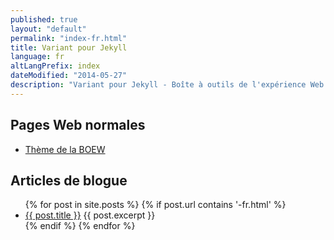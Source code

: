```yaml
---
published: true
layout: "default"
permalink: "index-fr.html"
title: Variant pour Jekyll
language: fr
altLangPrefix: index
dateModified: "2014-05-27"
description: "Variant pour Jekyll - Boîte à outils de l'expérience Web (BOEW)"
---
```


## Pages Web normales

* [Thème de la BOEW](index-fr.html)

## Articles de blogue

<ul>
{% for post in site.posts %}
{% if post.url contains '-fr.html' %}
    <li>
		<a href="{{ post.url | remove_first:'/' }}">{{ post.title }}</a>
		{{ post.excerpt }}
    </li>
{% endif %}
{% endfor %}
</ul>
